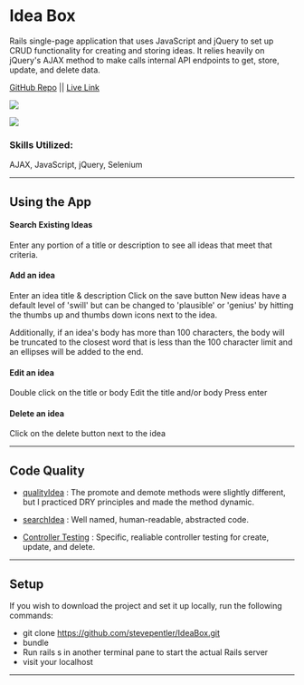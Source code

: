 # Idea Box

Rails single-page application that uses JavaScript and jQuery to set up CRUD functionality for creating and storing ideas. It relies heavily on jQuery's AJAX method to make calls internal API endpoints to get, store, update, and delete data.

[GitHub Repo](https://github.com/stevepentler/IdeaBox) || [Live Link](https://pentler-ideas.herokuapp.com/)

![](http://g.recordit.co/jflg8dNj6L.gif)

![](http://g.recordit.co/Ov33UONm3n.gif)

### Skills Utilized:
AJAX, JavaScript, jQuery, Selenium
___
## Using the App

#### Search Existing Ideas
Enter any portion of a title or description to see all ideas that meet that criteria.

#### Add an idea

Enter an idea title & description
Click on the save button
New ideas have a default level of 'swill' but can be changed to 'plausible' or 'genius' by hitting the thumbs up and thumbs down icons next to the idea.

Additionally, if an idea's body has more than 100 characters, the body will be truncated to the closest word that is less than the 100 character limit and an ellipses will be added to the end.

#### Edit an idea

Double click on the title or body
Edit the title and/or body
Press enter

#### Delete an idea

Click on the delete button next to the idea
___
## Code Quality

- [qualityIdea](https://github.com/stevepentler/IdeaBox/blob/master/app/assets/javascripts/quality_idea.js#L30) :
The promote and demote methods were slightly different, but I practiced DRY principles and made the method dynamic.

- [searchIdea](https://github.com/stevepentler/IdeaBox/blob/master/app/assets/javascripts/search_idea.js#L1) : Well named, human-readable, abstracted code.
- [Controller Testing](https://github.com/stevepentler/IdeaBox/blob/master/test/controllers/ideas_controller_test.rb#L25) : 
Specific, realiable controller testing for create, update, and delete.
___
## Setup 

If you wish to download the project and set it up locally, run the following commands:

- git clone https://github.com/stevepentler/IdeaBox.git
- bundle
- Run rails s in another terminal pane to start the actual Rails server
- visit your localhost

____
